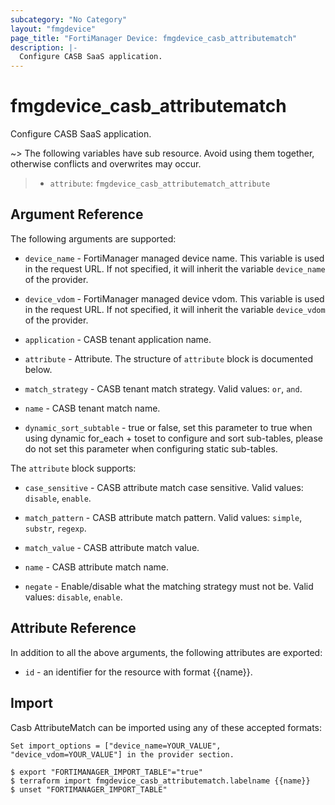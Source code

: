```yaml
---
subcategory: "No Category"
layout: "fmgdevice"
page_title: "FortiManager Device: fmgdevice_casb_attributematch"
description: |-
  Configure CASB SaaS application.
---
```


# fmgdevice_casb_attributematch
Configure CASB SaaS application.

~> The following variables have sub resource. Avoid using them together, otherwise conflicts and overwrites may occur.
>- `attribute`: `fmgdevice_casb_attributematch_attribute`



## Argument Reference


The following arguments are supported:

* `device_name` - FortiManager managed device name. This variable is used in the request URL. If not specified, it will inherit the variable `device_name` of the provider.
* `device_vdom` - FortiManager managed device vdom. This variable is used in the request URL. If not specified, it will inherit the variable `device_vdom` of the provider.

* `application` - CASB tenant application name.
* `attribute` - Attribute. The structure of `attribute` block is documented below.
* `match_strategy` - CASB tenant match strategy. Valid values: `or`, `and`.

* `name` - CASB tenant match name.
* `dynamic_sort_subtable` - true or false, set this parameter to true when using dynamic for_each + toset to configure and sort sub-tables, please do not set this parameter when configuring static sub-tables.

The `attribute` block supports:

* `case_sensitive` - CASB attribute match case sensitive. Valid values: `disable`, `enable`.

* `match_pattern` - CASB attribute match pattern. Valid values: `simple`, `substr`, `regexp`.

* `match_value` - CASB attribute match value.
* `name` - CASB attribute match name.
* `negate` - Enable/disable what the matching strategy must not be. Valid values: `disable`, `enable`.



## Attribute Reference

In addition to all the above arguments, the following attributes are exported:
* `id` - an identifier for the resource with format {{name}}.

## Import

Casb AttributeMatch can be imported using any of these accepted formats:
```
Set import_options = ["device_name=YOUR_VALUE", "device_vdom=YOUR_VALUE"] in the provider section.

$ export "FORTIMANAGER_IMPORT_TABLE"="true"
$ terraform import fmgdevice_casb_attributematch.labelname {{name}}
$ unset "FORTIMANAGER_IMPORT_TABLE"
```

